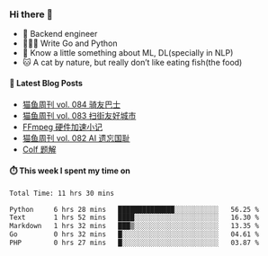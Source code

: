 ### Hi there 👋

- 🔧 Backend engineer
- 👨🏻‍💻 Write Go and Python
- 🔭 Know a little something about ML, DL(specially in NLP)
- 🐱 A cat by nature, but really don’t like eating fish(the food)

#### 📖 Latest Blog Posts
<!-- BLOG-POST-LIST:START -->
- [猫鱼周刊 vol. 084 骑友巴士](https://ameow.xyz/archives/weekly-084)
- [猫鱼周刊 vol. 083 扫街友好城市](https://ameow.xyz/archives/weekly-083)
- [FFmpeg 硬件加速小记](https://ameow.xyz/archives/ffmpeg-hardware-acclerate)
- [猫鱼周刊 vol. 082 AI 遗忘国耻](https://ameow.xyz/archives/weekly-082)
- [Colf 题解](https://ameow.xyz/archives/colf-solutions)
<!-- BLOG-POST-LIST:END -->

#### ⏱️ This week I spent my time on
<!--START_SECTION:waka-->

```txt
Total Time: 11 hrs 30 mins

Python     6 hrs 28 mins   ██████████████░░░░░░░░░░░   56.25 %
Text       1 hrs 52 mins   ████░░░░░░░░░░░░░░░░░░░░░   16.30 %
Markdown   1 hrs 32 mins   ███▒░░░░░░░░░░░░░░░░░░░░░   13.35 %
Go         0 hrs 32 mins   █░░░░░░░░░░░░░░░░░░░░░░░░   04.61 %
PHP        0 hrs 27 mins   █░░░░░░░░░░░░░░░░░░░░░░░░   03.87 %
```

<!--END_SECTION:waka-->

<!--
**LeslieLeung/LeslieLeung** is a ✨ _special_ ✨ repository because its `README.md` (this file) appears on your GitHub profile.

Here are some ideas to get you started:

- 🔭 I’m currently working on ...
- 🌱 I’m currently learning ...
- 👯 I’m looking to collaborate on ...
- 🤔 I’m looking for help with ...
- 💬 Ask me about ...
- 📫 How to reach me: ...
- 😄 Pronouns: ...
- ⚡ Fun fact: ...
-->
